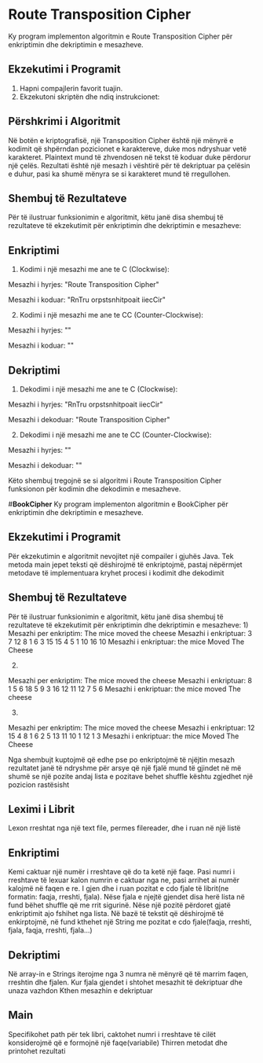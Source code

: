 # Route Transposition Cipher

Ky program implementon algoritmin e Route Transposition Cipher për enkriptimin dhe dekriptimin e mesazheve.

## Ekzekutimi i Programit

1. Hapni compajlerin favorit tuajin.
2. Ekzekutoni skriptën dhe ndiq instrukcionet:


## Përshkrimi i Algoritmit

Në botën e kriptografisë, një Transposition Cipher është një mënyrë e kodimit që shpërndan pozicionet e karaktereve, duke mos ndryshuar vetë karakteret. Plaintext mund të zhvendosen në tekst të koduar duke përdorur një çelës. Rezultati është një mesazh i vështirë për të dekriptuar pa çelësin e duhur, pasi ka shumë mënyra se si karakteret mund të rregullohen.

## Shembuj të Rezultateve

Për të ilustruar funksionimin e algoritmit, këtu janë disa shembuj të rezultateve të ekzekutimit për enkriptimin dhe dekriptimin e mesazheve:

## Enkriptimi

1. Kodimi i një mesazhi me ane te C (Clockwise):

Mesazhi i hyrjes: "Route Transposition Cipher"

Mesazhi i koduar: "RnTru orpstsnhitpoait iiecCir"

2. Kodimi i një mesazhi me ane te CC (Counter-Clockwise):

Mesazhi i hyrjes: ""

Mesazhi i koduar: ""

## Dekriptimi

1. Dekodimi i një mesazhi me ane te C (Clockwise):

Mesazhi i hyrjes: "RnTru orpstsnhitpoait iiecCir"

Mesazhi i dekoduar: "Route Transposition Cipher"

2. Dekodimi i një mesazhi me ane te CC (Counter-Clockwise):

Mesazhi i hyrjes: ""

Mesazhi i dekoduar: ""


Këto shembuj tregojnë se si algoritmi i Route Transposition Cipher funksionon për kodimin dhe dekodimin e mesazheve.


#**BookCipher**
Ky program implementon algoritmin e BookCipher për enkriptimin dhe dekriptimin e mesazheve.

## Ekzekutimi i Programit
Për ekzekutimin e algoritmit nevojitet një compailer i gjuhës Java.
Tek metoda main jepet teksti që dëshirojmë të enkriptojmë, pastaj nëpërmjet metodave të implementuara kryhet procesi i kodimit dhe dekodimit


## Shembuj të Rezultateve

Për të ilustruar funksionimin e algoritmit, këtu janë disa shembuj të rezultateve të ekzekutimit për enkriptimin dhe dekriptimin e mesazheve:
1)
Mesazhi per enkriptim: The mice moved the cheese
Mesazhi i enkriptuar: 3 7 12 8 1 6 3 15 15 4 5 1 10 16 10
Mesazhi i enkriptuar: the mice Moved The Cheese

2)
Mesazhi per enkriptim: The mice moved the cheese
Mesazhi i enkriptuar: 8 1 5 6 18 5 9 3 16 12 11 12 7 5 6
Mesazhi i enkriptuar: the mice moved The cheese

3)
Mesazhi per enkriptim: The mice moved the cheese
Mesazhi i enkriptuar: 12 15 4 8 1 6 2 5 13 11 10 1 12 1 3
Mesazhi i enkriptuar: the mice Moved The Cheese

Nga shembujt kuptojmë që edhe pse po enkriptojmë të njëjtin mesazh rezultatet janë të ndryshme për arsye që një fjalë mund të gjindet në më shumë se një pozite andaj lista e pozitave behet shuffle kështu zgjedhet një pozicion rastësisht


## Leximi i Librit
Lexon rreshtat nga një text file, permes filereader, dhe i ruan në një listë

## Enkriptimi
Kemi caktuar një numër i rreshtave që do ta ketë një faqe. Pasi numri i rreshtave të lexuar kalon numrin e caktuar nga ne, pasi arrihet ai numër kalojmë në faqen e re.
I gjen dhe i ruan pozitat e cdo fjale të librit(ne formatin: faqja, rreshti, fjala). Nëse fjala e njejtë gjendet disa herë lista në fund bëhet shuffle që me rrit sigurinë. Nëse një pozitë përdoret gjatë enkriptimit ajo fshihet nga lista. Në bazë të tekstit që dëshirojmë të enkirptojmë, në fund kthehet një String me pozitat e cdo fjale(faqja, rreshti, fjala, faqja, rreshti, fjala...)

## Dekriptimi
Në array-in e Strings iterojme nga 3 numra në mënyrë që të marrim faqen, rreshtin dhe fjalen.
Kur fjala gjendet i shtohet mesazhit të dekriptuar dhe unaza vazhdon
Kthen mesazhin e dekriptuar

## Main
Specifikohet path për tek libri, caktohet numri i rreshtave të cilët konsiderojmë që e formojnë një faqe(variabile)
Thirren metodat dhe printohet rezultati



